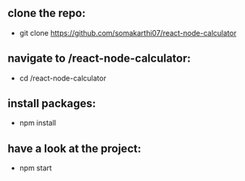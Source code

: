 ## clone the repo:
   - git clone https://github.com/somakarthi07/react-node-calculator

## navigate to /react-node-calculator:
   - cd /react-node-calculator

## install packages:
   - npm install

## have a look at the project:
   - npm start